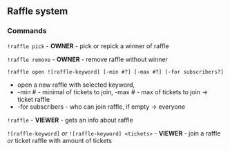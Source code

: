 ## Raffle system
### Commands
`!raffle pick` - **OWNER** - pick or repick a winner of raffle

`!raffle remove` - **OWNER** - remove raffle without winner

`!raffle open ![raffle-keyword] [-min #?] [-max #?] [-for subscribers?]`
- open a new raffle with selected keyword,
- -min # - minimal of tickets to join, -max # - max of tickets to join -> ticket raffle
- -for subscribers - who can join raffle, if empty -> everyone

`!raffle` - **VIEWER** - gets an info about raffle

`![raffle-keyword]` *or* `![raffle-keyword] <tickets>` - **VIEWER** - join a raffle *or* ticket raffle with amount of tickets
